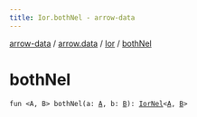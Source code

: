 ```yaml
---
title: Ior.bothNel - arrow-data
---
```


[arrow-data](../../index.html) / [arrow.data](../index.html) / [Ior](index.html) / [bothNel](./both-nel.html)

# bothNel

`fun <A, B> bothNel(a: `[`A`](both-nel.html#A)`, b: `[`B`](both-nel.html#B)`): `[`IorNel`](../-ior-nel.html)`<`[`A`](both-nel.html#A)`, `[`B`](both-nel.html#B)`>`